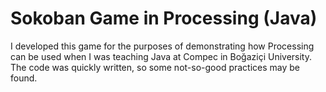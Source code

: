 # Sokoban Game in Processing (Java)

I developed this game for the purposes of demonstrating how Processing can be used when I was teaching Java at Compec in Boğaziçi University.
The code was quickly written, so some not-so-good practices may be found.
